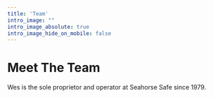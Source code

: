 ```yaml
---
title: 'Team'
intro_image: ""
intro_image_absolute: true
intro_image_hide_on_mobile: false
---
```


# Meet The Team

Wes is the sole proprietor and operator at Seahorse Safe since 1979.
